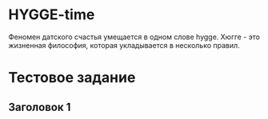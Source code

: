 # HYGGE-time
Феномен датского счастья умещается в одном слове hygge. Хюгге - это жизненная философия, которая укладывается в несколько правил.

# Тестовое задание
## Заголовок 1
